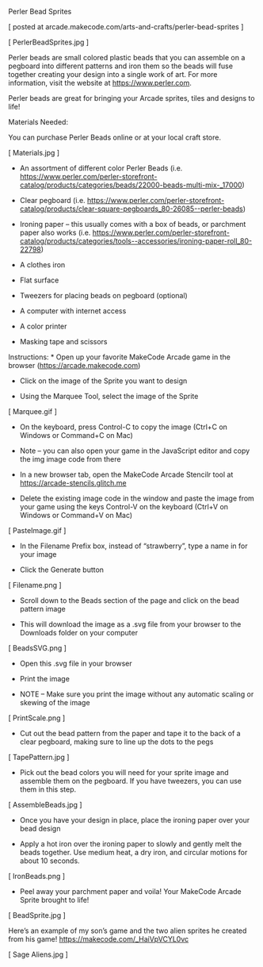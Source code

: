 Perler Bead Sprites

[ posted at arcade.makecode.com/arts-and-crafts/perler-bead-sprites ]

[ PerlerBeadSprites.jpg ]

Perler beads are small colored plastic beads that you can assemble on a pegboard into different patterns and iron them so the beads will fuse together creating your design into a single work of art. For more information, visit the website at https://www.perler.com.

Perler beads are great for bringing your Arcade sprites, tiles and designs to life!

Materials Needed:

You can purchase Perler Beads online or at your local craft store.

[ Materials.jpg ]

* An assortment of different color Perler Beads (i.e. https://www.perler.com/perler-storefront-catalog/products/categories/beads/22000-beads-multi-mix-_17000)

* Clear pegboard (i.e. https://www.perler.com/perler-storefront-catalog/products/clear-square-pegboards_80-26085--perler-beads)

* Ironing paper – this usually comes with a box of beads, or parchment paper also works (i.e. https://www.perler.com/perler-storefront-catalog/products/categories/tools--accessories/ironing-paper-roll_80-22798)

* A clothes iron

* Flat surface

* Tweezers for placing beads on pegboard (optional)

* A computer with internet access

* A color printer

* Masking tape and scissors

Instructions: * Open up your favorite MakeCode Arcade game in the browser (https://arcade.makecode.com)

* Click on the image of the Sprite you want to design

* Using the Marquee Tool, select the image of the Sprite

[ Marquee.gif ]

* On the keyboard, press Control-C to copy the image (Ctrl+C on Windows or Command+C on Mac)

* Note – you can also open your game in the JavaScript editor and copy the img image code from there

* In a new browser tab, open the MakeCode Arcade Stencilr tool at https://arcade-stencils.glitch.me

* Delete the existing image code in the window and paste the image from your game using the keys Control-V on the keyboard (Ctrl+V on Windows or Command+V on Mac)

[ PasteImage.gif ]

* In the Filename Prefix box, instead of “strawberry”, type a name in for your image

* Click the Generate button

[ Filename.png ]

* Scroll down to the Beads section of the page and click on the bead pattern image

* This will download the image as a .svg file from your browser to the Downloads folder on your computer

[ BeadsSVG.png ]

* Open this .svg file in your browser

* Print the image

* NOTE – Make sure you print the image without any automatic scaling or skewing of the image

[ PrintScale.png ]

* Cut out the bead pattern from the paper and tape it to the back of a clear pegboard, making sure to line up the dots to the pegs

[ TapePattern.jpg ]

* Pick out the bead colors you will need for your sprite image and assemble them on the pegboard. If you have tweezers, you can use them in this step.

[ AssembleBeads.jpg ]

* Once you have your design in place, place the ironing paper over your bead design

* Apply a hot iron over the ironing paper to slowly and gently melt the beads together. Use medium heat, a dry iron, and circular motions for about 10 seconds.

[ IronBeads.png ]

* Peel away your parchment paper and voila! Your MakeCode Arcade Sprite brought to life!

[ BeadSprite.jpg ]

Here’s an example of my son’s game and the two alien sprites he created from his game! https://makecode.com/_HaiVpVCYL0vc

[ Sage Aliens.jpg ]
